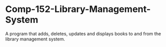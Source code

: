 # Comp-152-Library-Management-System
A program that adds, deletes, updates and displays books to and from the library management system. 
